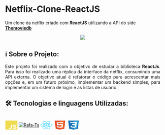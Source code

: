 # Netflix-Clone-ReactJS
Um clone da netflix criado com **ReactJS** utilizando a API do side **<a href="https://www.themoviedb.org" target="blank" >Themoviedb</a>**

<p align="center"><img src="https://github.com/Levi-Magny/Netflix-Clone-ReactJS/blob/master/netflix_clone/public/React%20App.gif"/></p>


## ℹ Sobre o Projeto:
<p align="justify">Este projeto foi realizado com o objetivo de estudar a biblioteca <b>ReactJs</b>. Para isso foi realizado uma réplica da interface da netflix, consumindo uma API externa. O objetivo atual é refatorar o código para acrescentar mais opções e, em um futuro próximo, implementar um backend simples, para implementar um sistema de login e as listas de usuário.</p>


## 🛠 Tecnologias e linguagens Utilizadas:

<div style="display: inline_block"><br>
 <a href="https://www.javascript.com/" target="_blank"><img align="center" alt="Levi-Js" height="30" width="40" src="https://raw.githubusercontent.com/devicons/devicon/master/icons/javascript/javascript-plain.svg"></a>
 <a href="https://styled-components.com/" target="blank"><img align="center" alt="Rafa-Ts" height="30" width="40" src="https://styled-components.com/logo.png"></a>
 <a href="https://reactjs.org/"><img align="center" alt="Levi-React" height="30" width="40" src="https://raw.githubusercontent.com/devicons/devicon/master/icons/react/react-original.svg"></a>
 <img align="center" alt="Levi-HTML" height="30" width="40" src="https://raw.githubusercontent.com/devicons/devicon/master/icons/html5/html5-original.svg">
 <img align="center" alt="Levi-CSS" height="30" width="40" src="https://raw.githubusercontent.com/devicons/devicon/master/icons/css3/css3-original.svg">
</div>
